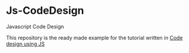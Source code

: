 # Js-CodeDesign
Javascript Code Design

This repository is the ready made example for the tutorial written in
[Code design using JS](http://sidguides.me/code-design-using-javascript/)
